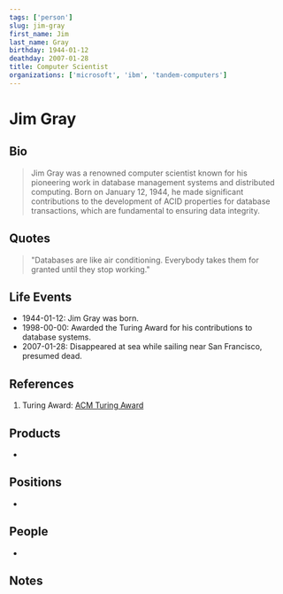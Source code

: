 ```yaml
---
tags: ['person']
slug: jim-gray
first_name: Jim
last_name: Gray
birthday: 1944-01-12
deathday: 2007-01-28
title: Computer Scientist
organizations: ['microsoft', 'ibm', 'tandem-computers']
---
```


# Jim Gray

## Bio

> Jim Gray was a renowned computer scientist known for his pioneering work in database management systems and distributed computing. Born on January 12, 1944, he made significant contributions to the development of ACID properties for database transactions, which are fundamental to ensuring data integrity.

## Quotes

> "Databases are like air conditioning. Everybody takes them for granted until they stop working."

## Life Events

- 1944-01-12: Jim Gray was born.
- 1998-00-00: Awarded the Turing Award for his contributions to database systems.
- 2007-01-28: Disappeared at sea while sailing near San Francisco, presumed dead.

## References

1. Turing Award: [ACM Turing Award](https://amturing.acm.org/award_winners/gray_1083701.cfm)

## Products

- 

## Positions

- 

## People

- 

## Notes






